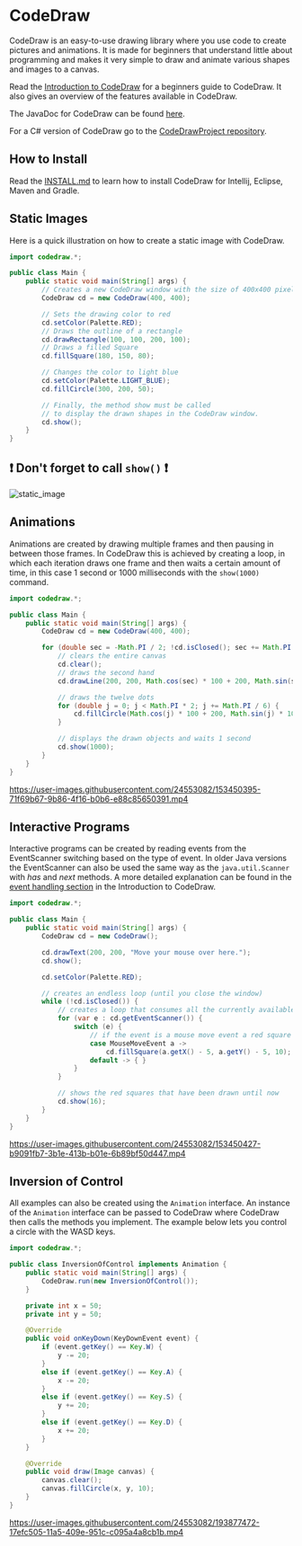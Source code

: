 # CodeDraw

CodeDraw is an easy-to-use drawing library where you use code to create pictures and animations.
It is made for beginners that understand little about programming
and makes it very simple to draw and animate various shapes and images to a canvas.

Read the [Introduction to CodeDraw](./INTRODUCTION.md)
for a beginners guide to CodeDraw. It also gives an overview of the features available in CodeDraw.

The JavaDoc for CodeDraw can be found [here](https://krassnig.github.io/CodeDrawJavaDoc/).

For a C# version of CodeDraw go to the [CodeDrawProject repository](https://github.com/Krassnig/CodeDrawProject).

## How to Install

Read the [INSTALL.md](./INSTALL.md) to learn how to install CodeDraw for Intellij, Eclipse, Maven and Gradle.

## Static Images

Here is a quick illustration on how to create a static image with CodeDraw.

```java
import codedraw.*;

public class Main {
    public static void main(String[] args) {
        // Creates a new CodeDraw window with the size of 400x400 pixel
        CodeDraw cd = new CodeDraw(400, 400);

        // Sets the drawing color to red
        cd.setColor(Palette.RED);
        // Draws the outline of a rectangle
        cd.drawRectangle(100, 100, 200, 100);
        // Draws a filled Square
        cd.fillSquare(180, 150, 80);

        // Changes the color to light blue
        cd.setColor(Palette.LIGHT_BLUE);
        cd.fillCircle(300, 200, 50);

        // Finally, the method show must be called
        // to display the drawn shapes in the CodeDraw window.
        cd.show();
    }
}
```
## ❗ Don't forget to call `show()` ❗

![static_image](https://user-images.githubusercontent.com/24553082/153450298-403d3adc-87f9-476e-82a4-48aeac21ec90.png)

## Animations

Animations are created by drawing multiple frames and then pausing in between those frames.
In CodeDraw this is achieved by creating a loop, in which each iteration draws one frame
and then waits a certain amount of time, in this case 1 second or 1000 milliseconds with the `show(1000)` command.

```java
import codedraw.*;

public class Main {
    public static void main(String[] args) {
        CodeDraw cd = new CodeDraw(400, 400);

        for (double sec = -Math.PI / 2; !cd.isClosed(); sec += Math.PI / 30) {
            // clears the entire canvas
            cd.clear();
            // draws the second hand
            cd.drawLine(200, 200, Math.cos(sec) * 100 + 200, Math.sin(sec) * 100 + 200);

            // draws the twelve dots
            for (double j = 0; j < Math.PI * 2; j += Math.PI / 6) {
                cd.fillCircle(Math.cos(j) * 100 + 200, Math.sin(j) * 100 + 200, 4);
            }

            // displays the drawn objects and waits 1 second
            cd.show(1000);
        }
    }
}
```

https://user-images.githubusercontent.com/24553082/153450395-71f69b67-9b86-4f16-b0b6-e88c85650391.mp4

## Interactive Programs

Interactive programs can be created by reading events from the EventScanner switching based on the type of event.
In older Java versions the EventScanner can also be used the same way as the `java.util.Scanner`
with *has* and *next* methods.
A more detailed explanation can be found in the 
[event handling section](./INTRODUCTION.md#handling-events) in the Introduction to CodeDraw.

```java
import codedraw.*;

public class Main {
    public static void main(String[] args) {
        CodeDraw cd = new CodeDraw();

        cd.drawText(200, 200, "Move your mouse over here.");
        cd.show();

        cd.setColor(Palette.RED);

        // creates an endless loop (until you close the window)
        while (!cd.isClosed()) {
            // creates a loop that consumes all the currently available events
            for (var e : cd.getEventScanner()) {
                switch (e) {
                    // if the event is a mouse move event a red square will be drawn at its location
                    case MouseMoveEvent a ->
                        cd.fillSquare(a.getX() - 5, a.getY() - 5, 10);
                    default -> { }
                }
            }

            // shows the red squares that have been drawn until now
            cd.show(16);
        }
    }
}
```

https://user-images.githubusercontent.com/24553082/153450427-b9091fb7-3b1e-413b-b01e-6b89bf50d447.mp4

## Inversion of Control

All examples can also be created using the `Animation` interface.
An instance of the `Animation` interface can be passed to CodeDraw
where CodeDraw then calls the methods you implement.
The example below lets you control a circle with the WASD keys. 

```Java
import codedraw.*;

public class InversionOfControl implements Animation {
    public static void main(String[] args) {
        CodeDraw.run(new InversionOfControl());
    }

    private int x = 50;
    private int y = 50;

    @Override
    public void onKeyDown(KeyDownEvent event) {
        if (event.getKey() == Key.W) {
            y -= 20;
        }
        else if (event.getKey() == Key.A) {
            x -= 20;
        }
        else if (event.getKey() == Key.S) {
            y += 20;
        }
        else if (event.getKey() == Key.D) {
            x += 20;
        }
    }

    @Override
    public void draw(Image canvas) {
        canvas.clear();
        canvas.fillCircle(x, y, 10);
    }
}
```

https://user-images.githubusercontent.com/24553082/193877472-17efc505-11a5-409e-951c-c095a4a8cb1b.mp4
